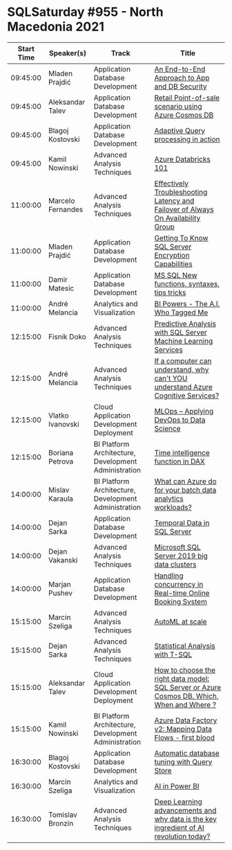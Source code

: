 # SQLSaturday #955 - North Macedonia 2021
Start Time|Speaker(s)|Track|Title
---|---|---|---
09:45:00|Mladen Prajdić|Application  Database Development|[An End-to-End Approach to App and DB Security](100453.md)
09:45:00|Aleksandar Talev|Application  Database Development|[Retail Point-of-sale scenario using Azure Cosmos DB](100454.md)
09:45:00|Blagoj Kostovski|Application  Database Development|[Adaptive Query processing in action](103092.md)
09:45:00|Kamil Nowinski|Advanced Analysis Techniques|[Azure Databricks 101](103964.md)
11:00:00|Marcelo Fernandes|Advanced Analysis Techniques|[Effectively Troubleshooting Latency and Failover of Always On Availability Group](100415.md)
11:00:00|Mladen Prajdić|Application  Database Development|[Getting To Know SQL Server Encryption Capabilities](100452.md)
11:00:00|Damir Matesic|Application  Database Development|[MS SQL New functions, syntaxes, tips  tricks](101027.md)
11:00:00|André Melancia|Analytics and Visualization|[BI Powers - The A.I. Who Tagged Me](101895.md)
12:15:00|Fisnik Doko|Advanced Analysis Techniques|[Predictive Analysis with SQL Server Machine Learning Services](101428.md)
12:15:00|André Melancia|Advanced Analysis Techniques|[If a computer can understand, why can't YOU understand Azure Cognitive Services?](101893.md)
12:15:00|Vlatko Ivanovski|Cloud Application Development  Deployment|[MLOps – Applying DevOps to Data Science](102265.md)
12:15:00|Boriana Petrova|BI Platform Architecture, Development  Administration|[Time intelligence function in DAX](103945.md)
14:00:00|Mislav Karaula|BI Platform Architecture, Development  Administration|[What can Azure do for your batch data analytics workloads?](100416.md)
14:00:00|Dejan Sarka|Application  Database Development|[Temporal Data in SQL Server](100587.md)
14:00:00|Dejan Vakanski|Advanced Analysis Techniques|[Microsoft SQL Server 2019 big data clusters](103740.md)
14:00:00|Marjan Pushev|Application  Database Development|[Handling concurrency in Real-time Online Booking System](103751.md)
15:15:00|Marcin Szeliga|Advanced Analysis Techniques|[AutoML at scale](100336.md)
15:15:00|Dejan Sarka|Advanced Analysis Techniques|[Statistical Analysis with T-SQL](100584.md)
15:15:00|Aleksandar Talev|Cloud Application Development  Deployment|[How to choose the right data model: SQL Server or Azure Cosmos DB. Which, When and Where ?](103914.md)
15:15:00|Kamil Nowinski|BI Platform Architecture, Development  Administration|[Azure Data Factory v2: Mapping Data Flows - first blood](103962.md)
16:30:00|Blagoj Kostovski|Application  Database Development|[Automatic database tuning with Query Store](101381.md)
16:30:00|Marcin Szeliga|Analytics and Visualization|[AI in Power BI](101933.md)
16:30:00|Tomislav Bronzin|Advanced Analysis Techniques|[Deep Learning advancements and why data is the key ingredient of AI revolution today?](103791.md)

